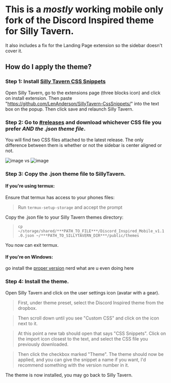 # This is a *mostly* working mobile only fork of the Discord Inspired theme for Silly Tavern.
 It also includes a fix for the Landing Page extension so the sidebar doesn't cover it.

## How do I apply the theme?
### Step 1: Install [Silly Tavern CSS Snippets](https://github.com/LenAnderson/SillyTavern-CssSnippets/)
Open Silly Tavern, go to the extensions page (three blocks icon) and click on install extension. Then paste "https://github.com/LenAnderson/SillyTavern-CssSnippets/" into the text box on the popup. Then click save and relaunch Silly Tavern.
 
### Step 2: Go to [#releases](https://github.com/dumbbitchashlyn/st-discord-inspired/releases/) and download whichever CSS file you prefer ***AND the .json theme file***.
 You will find two CSS files attached to the latest release. The only difference between them is whether or not the sidebar is center aligned or not.
 
 ![image](https://github.com/dumbbitchashlyn/st-discord-inspired/assets/59678757/1856cac1-6860-4558-a0c3-23705ee01aeb)
 vs
![image](https://github.com/dumbbitchashlyn/st-discord-inspired/assets/59678757/d1f13025-908d-4416-a80a-b2dae606445b)


### Step 3: Copy the .json theme file to SillyTavern.
   #### If you're using termux: 
   Ensure that termux has access to your phones files:
   
   > Run `termux-setup-storage` and accept the prompt
   
   Copy the .json file to your Silly Tavern themes directory:
   
   > `cp ~/storage/shared/***PATH_TO_FILE***/Discord_Inspired_Mobile_v1.1.0.json ~/***PATH_TO_SILLYTAVERN_DIR***/public/themes`
   
   You now can exit termux.

   #### If you're on Windows:
   go install the [proper version](https://github.com/nyxkrage/st-discord-inspired) nerd what are u even doing here
 
 ### Step 4: Install the theme.
 Open Silly Tavern and click on the user settings icon (avatar with a gear). 
 > First, under theme preset, select the Discord Inspired theme from the dropbox.

> Then scroll down until you see "Custom CSS" and click on the icon next to it.

>  At this point a new tab should open that says "CSS Snippets". Click on the import icon closest to the text, and select the CSS file you previously downloaded.

> Then click the checkbox marked "Theme". The theme should now be applied, and you can give the snippet a name if you want, I'd recommend something with the version number in it.

The theme is now installed, you may go back to Silly Tavern.
